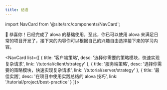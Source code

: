 ```yaml
---
title: 结语
---
```


import NavCard from '@site/src/components/NavCard';

🎉 恭喜你！已经完成了 alova 的基础使用，至此，你已可以使用 alova 来满足日常的项目开发了，接下来的内容你可以根据自己的兴趣自由选择接下来的学习内容。

<NavCard list={[
{
title: '客户端策略',
desc: '选择你需要的策略模块，快速实现复杂请求',
link: '/tutorial/client/strategy'
},
{
title: '服务端策略',
desc: '选择你需要的策略模块，快速实现复杂请求',
link: '/tutorial/server/strategy'
},
{
title: '最佳实践',
desc: '在项目中使用实践总结的 alova 技巧',
link: '/tutorial/project/best-practice'
}
]}></NavCard>
